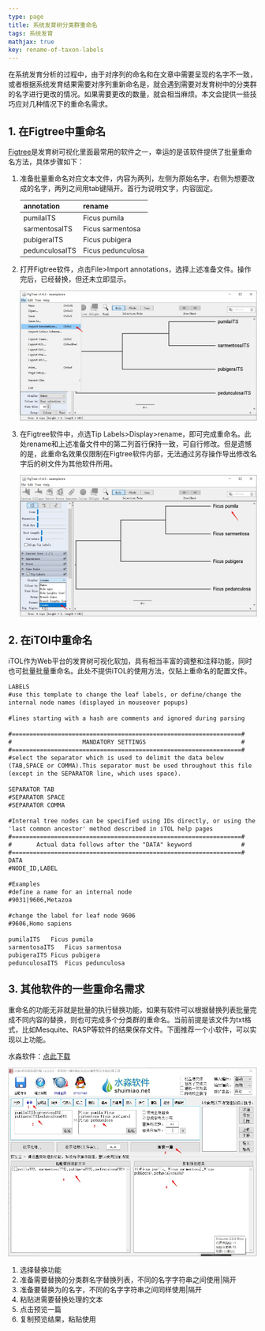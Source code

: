 ```yaml
---
type: page
title: 系统发育树分类群重命名
tags: 系统发育
mathjax: true
key: rename-of-taxon-labels
---
```


在系统发育分析的过程中，由于对序列的命名和在文章中需要呈现的名字不一致，或者根据系统发育结果需要对序列重新命名是，就会遇到需要对发育树中的分类群的名字进行更改的情况。如果需要更改的数量，就会相当麻烦。本文会提供一些技巧应对几种情况下的重命名需求。

## 1. 在Figtree中重命名

[Figtree](http://tree.bio.ed.ac.uk/software/figtree/)是发育树可视化里面最常用的软件之一，幸运的是该软件提供了批量重命名方法，具体步骤如下：

1. 准备批量重命名对应文本文件，内容为两列，左侧为原始名字，右侧为想要改成的名字，两列之间用tab键隔开。首行为说明文字，内容固定。

   | annotation     | rename            |
   | -------------- | ----------------- |
   | pumilaITS      | Ficus pumila      |
   | sarmentosaITS  | Ficus sarmentosa  |
   | pubigeraITS    | Ficus pubigera    |
   | pedunculosaITS | Ficus pedunculosa |

2. 打开Figtree软件，点击File>Import annotations，选择上述准备文件。操作完后，已经替换，但还未立即显示。

   ![](https://github.com/qbycs/qbycs.github.io/blob/master/image/blog/2020-03-14-rename-of-taxon-labels/figtree.jpg?raw=true)

3. 在Figtree软件中，点选Tip Labels>Display>rename，即可完成重命名。此处rename和上述准备文件中的第二列首行保持一致，可自行修改。但是遗憾的是，此重命名效果仅限制在Figtree软件内部，无法通过另存操作导出修改名字后的树文件为其他软件所用。

   ![](https://github.com/qbycs/qbycs.github.io/blob/master/image/blog/2020-03-14-rename-of-taxon-labels/rename.jpg?raw=true)

## 2. 在iTOl中重命名

iTOL作为Web平台的发育树可视化软加，具有相当丰富的调整和注释功能，同时也可批量批量重命名。此处不提供iTOL的使用方法，仅贴上重命名的配置文件。

```
LABELS
#use this template to change the leaf labels, or define/change the internal node names (displayed in mouseover popups)

#lines starting with a hash are comments and ignored during parsing

#=================================================================#
#                    MANDATORY SETTINGS                           #
#=================================================================#
#select the separator which is used to delimit the data below (TAB,SPACE or COMMA).This separator must be used throughout this file (except in the SEPARATOR line, which uses space).

SEPARATOR TAB
#SEPARATOR SPACE
#SEPARATOR COMMA

#Internal tree nodes can be specified using IDs directly, or using the 'last common ancestor' method described in iTOL help pages
#=================================================================#
#       Actual data follows after the "DATA" keyword              #
#=================================================================#
DATA
#NODE_ID,LABEL

#Examples
#define a name for an internal node
#9031|9606,Metazoa

#change the label for leaf node 9606
#9606,Homo sapiens

pumilaITS	Ficus pumila
sarmentosaITS	Ficus sarmentosa
pubigeraITS	Ficus pubigera
pedunculosaITS	Ficus pedunculosa
```

## 3. 其他软件的一些重命名需求

重命名的功能无非就是批量的执行替换功能，如果有软件可以根据替换列表批量完成不同内容的替换，则也可完成多个分类群的重命名。当前前提是该文件为txt格式，比如Mesquite、RASP等软件的结果保存文件。下面推荐一个小软件，可以实现以上功能。

水淼软件：[点此下载]( https://github.com/qbycs/qbycs.github.io/blob/master/softwarerepositories/shuimiao.zip )

![](https://github.com/qbycs/qbycs.github.io/blob/master/image/blog/2020-03-14-rename-of-taxon-labels/shuimiao.jpg?raw=true)

1.  选择替换功能
2.  准备需要替换的分类群名字替换列表，不同的名字字符串之间使用|隔开
3.  准备要替换为的名字，不同的名字字符串之间同样使用|隔开
4.  粘贴进需要替换处理的文本
5. 点击预览一篇
6. 复制预览结果，粘贴使用